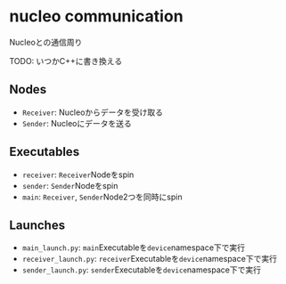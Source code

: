 # nucleo communication

Nucleoとの通信周り

TODO: いつかC++に書き換える

## Nodes

- `Receiver`: Nucleoからデータを受け取る
- `Sender`: Nucleoにデータを送る

## Executables

- `receiver`: `Receiver`Nodeをspin
- `sender`: `Sender`Nodeをspin
- `main`: `Receiver`, `Sender`Node2つを同時にspin

## Launches

- `main_launch.py`: `main`Executableを`device`namespace下で実行
- `receiver_launch.py`: `receiver`Executableを`device`namespace下で実行
- `sender_launch.py`: `sender`Executableを`device`namespace下で実行
